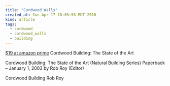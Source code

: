 ```yaml
---
title: "Cordwood Walls"
created_at: Sun Apr 17 10:05:58 MDT 2016
kind: article
tags:
  - cordwood
  - cordwood_walls
  - building
---
```


<a href="http://www.amazon.com/Cordwood-Building-State-Natural-Series/dp/0865714754" target="_blank">$19 at amazon prime</a> Cordwood Building: The State of the Art


Cordwood Building: The State of the Art (Natural Building Series) Paperback – January 1, 2003
by Rob Roy (Editor)

Cordwood Building
Rob Roy

<!--
html boilerplate
<a href="" target="_blank"></a>
<img src="" width="400px">
<ul>
  <li></li>
</ul>
<pre>
</pre>
<pre><code>
</code></pre>
-->
